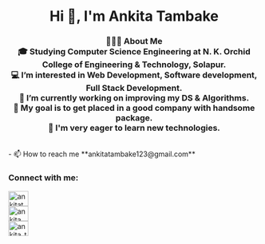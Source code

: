 <h1 align="center">Hi 👋, I'm Ankita Tambake</h1>
<h3 align="center">👩🏻‍💻 About Me <br>🎓 Studying Computer Science Engineering at N. K. Orchid College of Engineering & Technology, Solapur. <br>💻 I’m interested in Web Development, Software development, Full Stack Development. <br>🔭 I’m currently working on improving my DS & Algorithms. <br>🎯 My goal is to get placed in a good company with handsome package. <br>🌱 I'm very eager to learn new technologies.</h3>
<br>
- 📫 How to reach me **ankitatambake123@gmail.com**
<br>
<h3 align="left">Connect with me:</h3>
<p align="left">
<a href="https://twitter.com/ankitatambake" target="blank"><img align="center" src="https://raw.githubusercontent.com/rahuldkjain/github-profile-readme-generator/master/src/images/icons/Social/twitter.svg" alt="ankitatambake" height="30" width="40" /></a><br>
<a href="https://linkedin.com/in/ankita tambake" target="blank"><img align="center" src="https://raw.githubusercontent.com/rahuldkjain/github-profile-readme-generator/master/src/images/icons/Social/linked-in-alt.svg" alt="ankita tambake" height="30" width="40" /></a><br>
<a href="https://instagram.com/ankita_tambake" target="blank"><img align="center" src="https://raw.githubusercontent.com/rahuldkjain/github-profile-readme-generator/master/src/images/icons/Social/instagram.svg" alt="ankita_tambake" height="30" width="40" /></a><br>
</p>

